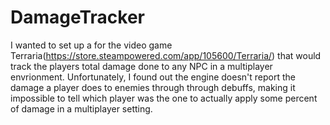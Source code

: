 # DamageTracker
I wanted to set up a for the video game Terraria(https://store.steampowered.com/app/105600/Terraria/) that would track the players total damage done to any NPC in a multiplayer envrionment. 
Unfortunately, I found out the engine doesn't report the damage a player does to enemies through through debuffs, making it impossible to tell which player was the one to actually apply some percent of damage in a multiplayer setting. 
